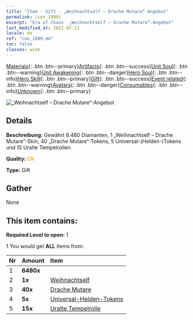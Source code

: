 ```yaml
---
title: "Item - Gift - „Weihnachtself – Drache Mutare“-Angebot"
permalink: /con_1889/
excerpt: "Era of Chaos  „Weihnachtself – Drache Mutare“-Angebot"
last_modified_at: 2021-07-13
locale: de
ref: "con_1889.md"
toc: false
classes: wide
---
```

 [Materials](/ItemsDE/){: .btn .btn--primary}[Artifacts](/ItemsDE/Artifacts/){: .btn .btn--success}[Unit Soul](/ItemsDE/UnitSoul/){: .btn .btn--warning}[Unit Awakening](/ItemsDE/UnitAwakening/){: .btn .btn--danger}[Hero Soul](/ItemsDE/HeroSoul/){: .btn .btn--info}[Hero Skill](/ItemsDE/HeroSkill/){: .btn .btn--primary}[Gift](/ItemsDE/Gift/){: .btn .btn--success}[Event related](/ItemsDE/Events/){: .btn .btn--warning}[Avatars](/ItemsDE/Avatars/){: .btn .btn--danger}[Consumables](/ItemsDE/Consumables/){: .btn .btn--info}[Unknown](/ItemsDE/Unknown/){: .btn .btn--primary}

 ![„Weihnachtself – Drache Mutare“-Angebot](/images/t/i_907154.png)

## Details
 **Beschreibung:** Gewährt 6.480 Diamanten, 1 „Weihnachtself – Drache Mutare“-Skin, 40 „Drache Mutare“-Tokens, 5 Universal-(Helden-)Tokens und 15 Uralte Tempelrollen.

 **Quality:** <span style="color: #FF8C00">OK</span>

 **Type:** Gift

## Gather

  None

## This item contains:

 **Required Level to open:** 1

 1 You would get **ALL** items  from:

  | Nr | Amount |     Item    |
  |:---|:-------|:------------|
  | 1 |  **6480x** | <i class="fas fa-gem"/> |  | 
  | 2 |  **1x** | [Weihnachtself](/ItemsDE/con_1074/) |  | 
  | 3 |  **40x** | [Drache Mutare](/ItemsDE/her_390/) |  | 
  | 4 |  **5x** | [Universal-Helden-Tokens](/ItemsDE/her_358/) |  | 
  | 5 |  **15x** | [Uralte Tempelrolle](/ItemsDE/con_697/) |  | 
